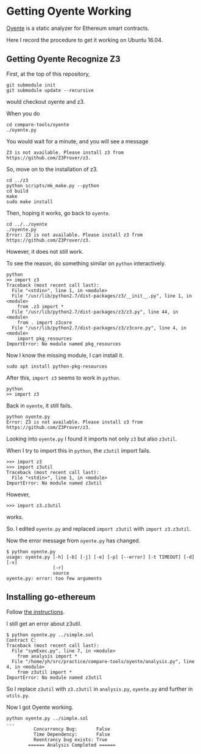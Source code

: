 # Getting Oyente Working

[Oyente](https://github.com/ethereum/oyente) is a static analyzer for Ethereum smart contracts.

Here I record the procedure to get it working on Ubuntu 16.04.

## Getting Oyente Recognize Z3

First, at the top of this repository,
```
git submodule init
git submodule update --recursive
```
would checkout oyente and z3.

When you do
```
cd compare-tools/oyente
./oyente.py
```
You would wait for a minute, and you will see a message
```
Z3 is not available. Please install z3 from https://github.com/Z3Prover/z3.
```

So, move on to the installation of z3.
```
cd ../z3
python scripts/mk_make.py --python
cd build
make
sudo make install
```

Then, hoping it works, go back to `oyente`.
```
cd ../../oyente
./oyente.py
Error: Z3 is not available. Please install z3 from https://github.com/Z3Prover/z3.
```
However, it does not still work.

To see the reason, do something similar on `python` interactively.
```
python
>> import z3
Traceback (most recent call last):
  File "<stdin>", line 1, in <module>
  File "/usr/lib/python2.7/dist-packages/z3/__init__.py", line 1, in <module>
    from .z3 import *
  File "/usr/lib/python2.7/dist-packages/z3/z3.py", line 44, in <module>
    from . import z3core
  File "/usr/lib/python2.7/dist-packages/z3/z3core.py", line 4, in <module>
    import pkg_resources
ImportError: No module named pkg_resources
```

Now I know the missing module, I can install it.
```
sudo apt install python-pkg-resources
```

After this, `import z3` seems to work in `python`.
```
python
>> import z3
```

Back in `oyente`, it still fails.
```
python oyente.py
Error: Z3 is not available. Please install z3 from https://github.com/Z3Prover/z3.
```

Looking into `oyente.py` I found it imports not only `z3` but also `z3util`.

When I try to import this in `python`, the `z3util` import fails.
```
>>> import z3
>>> import z3util
Traceback (most recent call last):
  File "<stdin>", line 1, in <module>
ImportError: No module named z3util
```

However,
```
>>> import z3.z3util
```
works.

So. I edited `oyente.py` and replaced
`import z3util` with `import z3.z3util`.

Now the error message from `oyente.py` has changed.

```
$ python oyente.py
usage: oyente.py [-h] [-b] [-j] [-e] [-p] [--error] [-t TIMEOUT] [-d] [-v]
                 [-r]
                 source
oyente.py: error: too few arguments
```

## Installing go-ethereum

Follow [the instructions](https://github.com/ethereum/go-ethereum/wiki/Installation-Instructions-for-Ubuntu).


I still get an error about z3util.
```
$ python oyente.py ../simple.sol 
Contract C:
Traceback (most recent call last):
  File "symExec.py", line 7, in <module>
    from analysis import *
  File "/home/yh/src/practice/compare-tools/oyente/analysis.py", line 4, in <module>
    from z3util import *
ImportError: No module named z3util
```

So I replace `z3util` with `z3.z3util` in `analysis.py`, `oyente.py` and further in `utils.py`.

Now I got Oyente working.
```
python oyente.py ../simple.sol
...
          Concurrency Bug:       False
          Time Dependency:       False
          Reentrancy bug exists: True
        ====== Analysis Completed ======
```